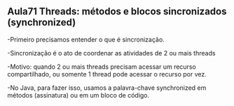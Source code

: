 ## Aula71 Threads: métodos e blocos sincronizados (synchronized)

-Primeiro precisamos entender o que é sincronização.

-Sincronização é o ato de coordenar as atividades de 2 ou mais threads

-Motivo: quando 2 ou mais threads precisam acessar um recurso compartilhado, ou somente 1 thread pode acessar o recurso por vez.

-No Java, para fazer isso, usamos a palavra-chave synchronized em métodos (assinatura) ou em um bloco de código.
